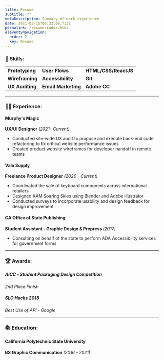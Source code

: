 ```yaml
---
title: Resume
subtitle: ""
metaDescription: Summary of work experience
date: 2021-03-15T06:33:06.713Z
permalink: /resume/index.html
eleventyNavigation:
  order: 2
  key: Resume
---
```

### 🔧 Skills:

|                 |                     |                      |
| --------------- | ------------------- | -------------------- |
| **Prototyping** | **User Flows**      | **HTML/CSS/ReactJS** |
| **Wireframing** | **Accessibility**   | **Git**              |
| **UX Auditing** | **Email Marketing** | **Adobe CC**         |

- - -

### 👷‍♂️ Experience:

#### Murphy's Magic

**UX/UI Designer** *(2021- Current)*

* Conducted site-wide UX audit to propose and execute back-end code refactoring to fix critical website performance issues
* Created product website wireframes for developer handoff in remote teams

#### Vala Supply

**Freelance Product Designer** *(2020 - Current)*

* Coordinated the sale of keyboard components across international retailers
* Designed KAM Soaring Skies using Blender and Adobe Illustrator
* Conducted surveys to incorporate usability and design feedback for design improvement

#### CA Office of State Publishing

**Student Assistant - Graphic Design & Prepress** *(2017)*

* Consulting on behalf of the state to perform ADA Accessibility services for government forms

- - -

### 🏆 Awards:

##### AICC - Student Packaging Design Competition

*2nd Place Finish*

##### SLO Hacks 2018

*Best Use of API - Google*

- - -

### 📚 Education:

#### California Polytechnic State University

**BS Graphic Communication** *(2016 - 2021)*